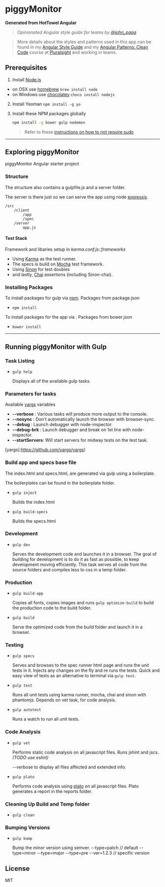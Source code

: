 # piggyMonitor

**Generated from HotTowel Angular**

>*Opinionated Angular style guide for teams by [@john_papa](//twitter.com/john_papa)*

>More details about the styles and patterns used in this app can be found in my [Angular Style Guide](https://github.com/johnpapa/angularjs-styleguide) and my [Angular Patterns: Clean Code](http://jpapa.me/ngclean) course at [Pluralsight](http://pluralsight.com/training/Authors/Details/john-papa) and working in teams.

## Prerequisites

1. Install [Node.js](http://nodejs.org)
 - on OSX use [homebrew](http://brew.sh) `brew install node`
 - on Windows use [chocolatey](https://chocolatey.org/) `choco install nodejs`

2. Install Yeoman `npm install -g yo`

3. Install these NPM packages globally

    ```bash
    npm install -g bower gulp nodemon
    ```

    >Refer to these [instructions on how to not require sudo](https://github.com/sindresorhus/guides/blob/master/npm-global-without-sudo.md)

***

## Exploring piggyMonitor
piggyMonitor Angular starter project

### Structure
The structure also contains a gulpfile.js and a server folder.

The server is there just so we can serve the app using node [expressjs](http://expressjs.com/).

    /src
        /client
            /app
            /spec
        /server
            app.js


#### Test Stack
Framework and libaries setup in _karma.conf.js::frameworks_

- Using [Karma](k) as the test runner.
- The specs is build on [Mocha](m) test framework.
- Using [Sinon](s) for test doubles
- and lastly, [Chai](c) assertions (including Sinon-chai).

[k]: https://karma-runner.github.io/0.13/index.html
[m]: https://mochajs.org/
[c]: `https://gist.github.com/yoavniran/1e3b0162e1545055429e`
[s]: http://sinonjs.org/docs/

### Installing Packages

To install packages for gulp via [npm](https://docs.npmjs.com/getting-started/using-a-package.json). Packages from package.json
 - `npm install`

To install packages for the app via . Packages from bower.json
 - `bower install`

***

## Running piggyMonitor with Gulp

### Task Listing

- `gulp help`

    Displays all of the available gulp tasks.

### Parameters for tasks

Available [yargs](yargs) variables

 * **--verbose**     : Various tasks will produce more output to the console.
 * **--nosync**      : Don't automatically launch the browser with browser-sync.
 * **--debug**       : Launch debugger with node-inspector.
 * **--debug-brk**   : Launch debugger and break on 1st line with node-inspector.
 * **--startServers**: Will start servers for midway tests on the test task.    

[yargs]:https://github.com/yargs/yargs)

### Build app and specs base file

The index.html and specs.html, are generated via gulp using a boilerplate.

The boilerplates can be found in the boilerplate folder.

- `gulp inject`

    Builds the index.html

- `gulp build-specs`

    Builds the specs.html

### Development

- `gulp dev`

    Serves the development code and launches it in a browser. The goal of building for development is to do it as fast as possible, to keep development moving efficiently. This task serves all code from the source folders and compiles less to css in a temp folder.

### Production

- `gulp build-app`

    Copies all fonts, copies images and runs `gulp optimize-build` to build the production code to the build folder.

- `gulp build`

    Serve the optimized code from the build folder and launch it in a browser.

### Testing

- `gulp specs`

    Serves and browses to the spec runner html page and runs the unit tests in it. Injects any changes on the fly and re runs the tests. Quick and easy view of tests as an alternative to terminal via `gulp test`.

- `gulp test`

    Runs all unit tests using karma runner, mocha, chai and sinon with phantomjs. Depends on vet task, for code analysis.

- `gulp autotest`

    Runs a watch to run all unit tests.

### Code Analysis

- `gulp vet`

    Performs static code analysis on all javascript files. Runs jshint and jscs.
    _(TODO use eslint)_

    --verbose to display all files affected and extended info.

- `gulp plato`

    Performs code analysis using [plato][plato] on all javascript files. Plato generates a report in the reports folder.

[plato]: https://github.com/es-analysis/plato

### Cleaning Up Build and Temp folder

- `gulp clean`

### Bumping Versions

- `gulp bump`

    Bump the minor version using semver.
    --type=patch // default
    --type=minor
    --type=major
    --type=pre
    --ver=1.2.3 // specific version

## License

MIT
